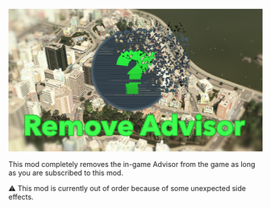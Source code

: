 
<a href="https://steamcommunity.com/sharedfiles/filedetails/?id=3134254484"><img src="./PreviewImage.png" /></a>

This mod completely removes the in-game Advisor from the game as long as you are subscribed to this mod.

⚠️ This mod is currently out of order because of some unexpected side effects.